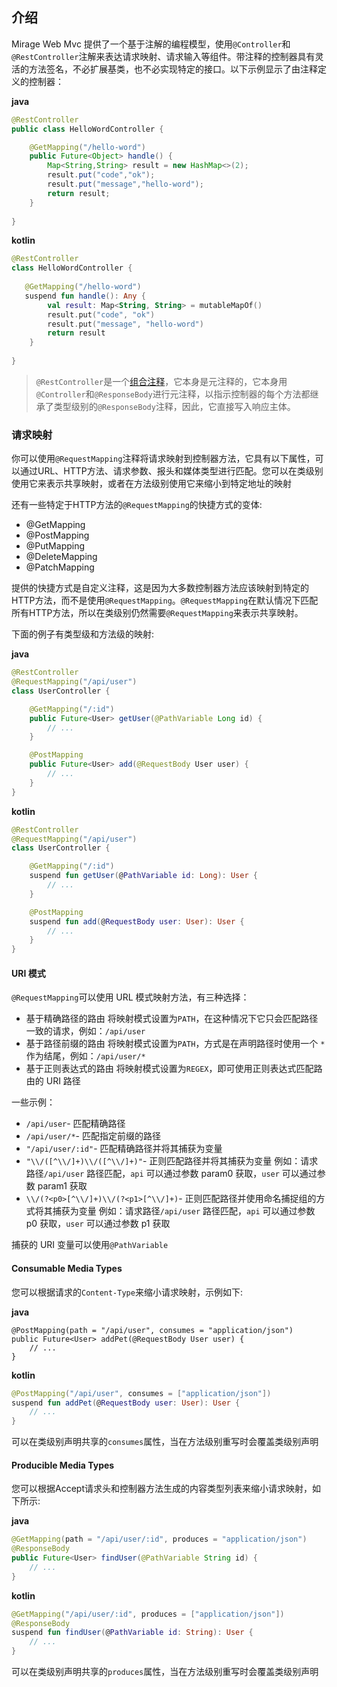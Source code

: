 ## 介绍

Mirage Web Mvc 提供了一个基于注解的编程模型，使用`@Controller`和`@RestController`注解来表达请求映射、请求输入等组件。带注释的控制器具有灵活的方法签名，不必扩展基类，也不必实现特定的接口。以下示例显示了由注释定义的控制器：

**java**

```java
@RestController
public class HelloWordController {

    @GetMapping("/hello-word")
    public Future<Object> handle() {
        Map<String,String> result = new HashMap<>(2);
        result.put("code","ok");
        result.put("message","hello-word");
        return result;
    }
    
}
```

**kotlin**

```kotlin
@RestController
class HelloWordController {
    
   @GetMapping("/hello-word")
   suspend fun handle(): Any {
        val result: Map<String, String> = mutableMapOf()
        result.put("code", "ok")
        result.put("message", "hello-word")
        return result
    }
    
}
```

> `@RestController`是一个[组合注释](https://docs.spring.io/spring-framework/docs/current/reference/html/core.html#beans-meta-annotations)，它本身是元注释的，它本身用`@Controller`和`@ResponseBody`进行元注释，以指示控制器的每个方法都继承了类型级别的`@ResponseBody`注释，因此，它直接写入响应主体。

### 请求映射

你可以使用`@RequestMapping`注释将请求映射到控制器方法，它具有以下属性，可以通过URL、HTTP方法、请求参数、报头和媒体类型进行匹配。您可以在类级别使用它来表示共享映射，或者在方法级别使用它来缩小到特定地址的映射

还有一些特定于HTTP方法的`@RequestMapping`的快捷方式的变体:

- @GetMapping
- @PostMapping
- @PutMapping
- @DeleteMapping
- @PatchMapping

提供的快捷方式是自定义注释，这是因为大多数控制器方法应该映射到特定的HTTP方法，而不是使用`@RequestMapping`。`@RequestMapping`在默认情况下匹配所有HTTP方法，所以在类级别仍然需要`@RequestMapping`来表示共享映射。

下面的例子有类型级和方法级的映射:

**java**

```java
@RestController
@RequestMapping("/api/user")
class UserController {

    @GetMapping("/:id")
    public Future<User> getUser(@PathVariable Long id) {
        // ...
    }

    @PostMapping
    public Future<User> add(@RequestBody User user) {
        // ...
    }
}
```

**kotlin**

```kotlin
@RestController
@RequestMapping("/api/user")
class UserController {

    @GetMapping("/:id")
    suspend fun getUser(@PathVariable id: Long): User {
        // ...
    }

    @PostMapping
    suspend fun add(@RequestBody user: User): User {
        // ...
    }
}
```

#### URI 模式

`@RequestMapping`可以使用 URL 模式映射方法，有三种选择：

* 基于精确路径的路由
  将映射模式设置为`PATH`，在这种情况下它只会匹配路径一致的请求，例如：`/api/user`
* 基于路径前缀的路由
  将映射模式设置为`PATH`，方式是在声明路径时使用一个 `*` 作为结尾，例如：`/api/user/*`
* 基于正则表达式的路由
  将映射模式设置为`REGEX`，即可使用正则表达式匹配路由的 URI 路径

一些示例：

- `/api/user`- 匹配精确路径
- `/api/user/*`- 匹配指定前缀的路径
- `"/api/user/:id"`- 匹配精确路径并将其捕获为变量
- `"\\/([^\\/]+)\\/([^\\/]+)"`- 正则匹配路径并将其捕获为变量
  例如：请求路径`/api/user` 路径匹配，`api` 可以通过参数 param0 获取，`user` 可以通过参数 param1 获取
- `\\/(?<p0>[^\\/]+)\\/(?<p1>[^\\/]+)`- 正则匹配路径并使用命名捕捉组的方式将其捕获为变量
  例如：请求路径`/api/user` 路径匹配，`api` 可以通过参数 p0 获取，`user` 可以通过参数 p1 获取

捕获的 URI 变量可以使用`@PathVariable`

#### Consumable Media Types

您可以根据请求的`Content-Type`来缩小请求映射，示例如下:

**java**

```jade
@PostMapping(path = "/api/user", consumes = "application/json") 
public Future<User> addPet(@RequestBody User user) {
    // ...
}
```

**kotlin**

```kotlin
@PostMapping("/api/user", consumes = ["application/json"]) 
suspend fun addPet(@RequestBody user: User): User {
    // ...
}
```

可以在类级别声明共享的`consumes`属性，当在方法级别重写时会覆盖类级别声明

#### Producible Media Types

您可以根据Accept请求头和控制器方法生成的内容类型列表来缩小请求映射，如下所示:

**java**

```java
@GetMapping(path = "/api/user/:id", produces = "application/json") 
@ResponseBody
public Future<User> findUser(@PathVariable String id) {
    // ...
}
```

**kotlin**

```kotlin
@GetMapping("/api/user/:id", produces = ["application/json"]) 
@ResponseBody
suspend fun findUser(@PathVariable id: String): User {
    // ...
}
```

可以在类级别声明共享的`produces`属性，当在方法级别重写时会覆盖类级别声明





